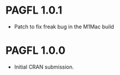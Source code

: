 # PAGFL 1.0.1

* Patch to fix freak bug in the M1Mac build

# PAGFL 1.0.0

* Initial CRAN submission.
